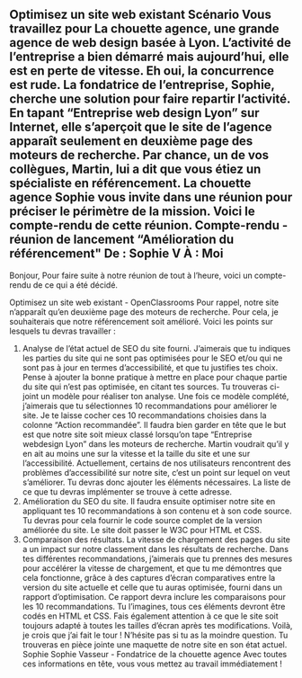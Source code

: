 Optimisez un site web existant
Scénario
Vous travaillez pour La chouette agence, une grande agence de web design basée à Lyon. L’activité de
l’entreprise a bien démarré mais aujourd’hui, elle est en perte de vitesse. Eh oui, la concurrence est rude. La
fondatrice de l’entreprise, Sophie, cherche une solution pour faire repartir l’activité. En tapant “Entreprise web
design Lyon” sur Internet, elle s’aperçoit que le site de l’agence apparaît seulement en deuxième page des
moteurs de recherche. Par chance, un de vos collègues, Martin, lui a dit que vous étiez un spécialiste en
référencement.
La chouette agence
Sophie vous invite dans une réunion pour préciser le périmètre de la mission. Voici le compte-rendu de cette
réunion.
Compte-rendu - réunion de lancement “Amélioration du référencement"
De : Sophie V
À : Moi
--------------------------------------------------------------------------------------------------
Bonjour,
Pour faire suite à notre réunion de tout à l’heure, voici un compte-rendu de ce qui a été décidé.

Optimisez un site web existant - OpenClassrooms
Pour rappel, notre site n’apparaît qu’en deuxième page des moteurs de recherche. Pour cela, je
souhaiterais que notre référencement soit amélioré.
Voici les points sur lesquels tu devras travailler :
1. Analyse de l’état actuel de SEO du site fourni. J’aimerais que tu indiques les parties du
site qui ne sont pas optimisées pour le SEO et/ou qui ne sont pas à jour en termes
d’accessibilité, et que tu justifies tes choix. Pense à ajouter la bonne pratique à mettre en
place pour chaque partie du site qui n’est pas optimisée, en citant tes sources. Tu trouveras
ci-joint un modèle pour réaliser ton analyse. Une fois ce modèle complété, j’aimerais que tu
sélectionnes 10 recommandations pour améliorer le site. Je te laisse cocher ces 10
recommandations choisies dans la colonne “Action recommandée”.
Il faudra bien garder en tête que le but est que notre site soit mieux classé lorsqu’on tape
“Entreprise webdesign Lyon” dans les moteurs de recherche. Martin voudrait qu’il y en ait
au moins une sur la vitesse et la taille du site et une sur l’accessibilité. Actuellement,
certains de nos utilisateurs rencontrent des problèmes d’accessibilité sur notre site, c’est
un point sur lequel on veut s’améliorer. Tu devras donc ajouter les éléments nécessaires. La
liste de ce que tu devras implémenter se trouve à cette adresse.
2. Amélioration du SEO du site. Il faudra ensuite optimiser notre site en appliquant tes 10
recommandations à son contenu et à son code source. Tu devras pour cela fournir le code
source complet de la version améliorée du site. Le site doit passer le W3C pour HTML et
CSS.
3. Comparaison des résultats. La vitesse de chargement des pages du site a un impact sur
notre classement dans les résultats de recherche. Dans tes différentes recommandations,
j’aimerais que tu prennes des mesures pour accélérer la vitesse de chargement, et que tu
me démontres que cela fonctionne, grâce à des captures d’écran comparatives entre la
version du site actuelle et celle que tu auras optimisée, fourni dans un rapport
d’optimisation. Ce rapport devra inclure les comparaisons pour les 10 recommandations.
Tu l’imagines, tous ces éléments devront être codés en HTML et CSS. Fais également attention à
ce que le site soit toujours adapté à toutes les tailles d’écran après tes modifications.
Voilà, je crois que j’ai fait le tour ! N’hésite pas si tu as la moindre question.
Tu trouveras en pièce jointe une maquette de notre site en son état actuel.
Sophie
Sophie Vasseur - Fondatrice de la chouette agence
Avec toutes ces informations en tête, vous vous mettez au travail immédiatement !
